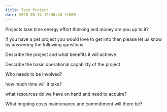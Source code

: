 ```yaml
---
title: Test Project
date: 2020-05-14 19:56:48 +1000
---
```



Projects take time energy effort thinking and money are you up to it?

If you have a pet project you would love to get into then please let us know by answering the following questions

Describe the project and what benefits it will achieve

Describe the basic operational capability of the project

Who needs to be involved?

how much time will it take?

what resources do we have on hand and need to acquire?

What ongoing costs maintenance and committment will there be?
